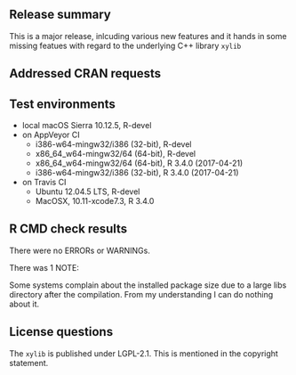 ## Release summary

This is a major release, inlcuding various new features 
and it hands in some missing featues with regard 
to the underlying C++ library `xylib`

## Addressed CRAN requests

## Test environments
* local macOS Sierra 10.12.5, R-devel
* on AppVeyor CI
    * i386-w64-mingw32/i386 (32-bit), R-devel
    * x86_64_w64-mingw32/64 (64-bit), R-devel
    * x86_64_w64-mingw32/64 (64-bit), R 3.4.0 (2017-04-21)
    * i386-w64-mingw32/i386 (32-bit), R 3.4.0 (2017-04-21)
* on Travis CI
  * Ubuntu 12.04.5 LTS, R-devel
  * MacOSX, 10.11-xcode7.3, R 3.4.0

## R CMD check results
There were no ERRORs or WARNINGs.

There was 1 NOTE:

Some systems complain about the installed package size due to 
a large libs directory after the compilation. From my understanding 
I can do nothing about it.  

## License questions

The `xylib` is published under LGPL-2.1. This is mentioned in the copyright statement.
